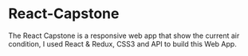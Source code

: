 # React-Capstone
The React Capstone is a responsive web app that show the current air condition, I used React &amp; Redux, CSS3 and API to build this Web App.
